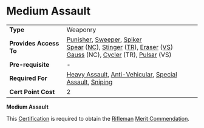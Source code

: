 # Medium Assault

|     |     |
| --- | --- |
| **Type** | Weaponry |
| **Provides Access To** | [Punisher](../weapons/Punisher.md), [Sweeper](../weapons/Sweeper.md), [Spiker](../weapons/Spiker.md)  <br>[Spear](../weapons/Spear.md) ([NC](../factions/New_Conglomerate.md)), [Stinger](../weapons/Stinger.md) ([TR](../factions/Terran_Republic.md)), [Eraser](../weapons/Eraser.md) ([VS](../factions/Vanu_Sovereignty.md))  <br>[Gauss](../weapons/Gauss.md) (NC), [Cycler](../weapons/Cycler.md) (TR), [Pulsar](../weapons/Pulsar.md) (VS) |
| **Pre-requisite** | -   |
| **Required For** | [Heavy Assault](Heavy_Assault.md), [Anti-Vehicular](Anti-Vehicular.md), [Special Assault](Special_Assault.md), [Sniping](Sniping.md) |
| **Cert Point Cost** | 2   |

**Medium Assault**

This [Certification](Certification.md) is required to obtain the
[Rifleman](../merits/Rifleman.md)
[Merit Commendation](../merits/index.md).
